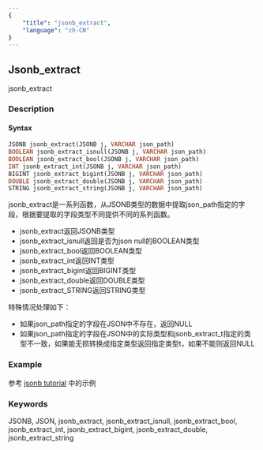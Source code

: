 ```yaml
---
{
    "title": "jsonb_extract",
    "language": "zh-CN"
}
---
```


<!-- 
Licensed to the Apache Software Foundation (ASF) under one
or more contributor license agreements.  See the NOTICE file
distributed with this work for additional information
regarding copyright ownership.  The ASF licenses this file
to you under the Apache License, Version 2.0 (the
"License"); you may not use this file except in compliance
with the License.  You may obtain a copy of the License at

  http://www.apache.org/licenses/LICENSE-2.0

Unless required by applicable law or agreed to in writing,
software distributed under the License is distributed on an
"AS IS" BASIS, WITHOUT WARRANTIES OR CONDITIONS OF ANY
KIND, either express or implied.  See the License for the
specific language governing permissions and limitations
under the License.
-->

## Jsonb_extract

jsonb_extract

### Description
#### Syntax

```sql
JSONB jsonb_extract(JSONB j, VARCHAR json_path)
BOOLEAN jsonb_extract_isnull(JSONB j, VARCHAR json_path)
BOOLEAN jsonb_extract_bool(JSONB j, VARCHAR json_path)
INT jsonb_extract_int(JSONB j, VARCHAR json_path)
BIGINT jsonb_extract_bigint(JSONB j, VARCHAR json_path)
DOUBLE jsonb_extract_double(JSONB j, VARCHAR json_path)
STRING jsonb_extract_string(JSONB j, VARCHAR json_path)
```

jsonb_extract是一系列函数，从JSONB类型的数据中提取json_path指定的字段，根据要提取的字段类型不同提供不同的系列函数。
- jsonb_extract返回JSONB类型
- jsonb_extract_isnull返回是否为json null的BOOLEAN类型
- jsonb_extract_bool返回BOOLEAN类型
- jsonb_extract_int返回INT类型
- jsonb_extract_bigint返回BIGINT类型
- jsonb_extract_double返回DOUBLE类型
- jsonb_extract_STRING返回STRING类型

特殊情况处理如下：
- 如果json_path指定的字段在JSON中不存在，返回NULL
- 如果json_path指定的字段在JSON中的实际类型和jsonb_extract_t指定的类型不一致，如果能无损转换成指定类型返回指定类型t，如果不能则返回NULL

### Example

参考 [jsonb tutorial](../../sql-reference/Data-Types/JSONB.md) 中的示例

### Keywords
JSONB, JSON, jsonb_extract, jsonb_extract_isnull, jsonb_extract_bool, jsonb_extract_int, jsonb_extract_bigint, jsonb_extract_double, jsonb_extract_string

